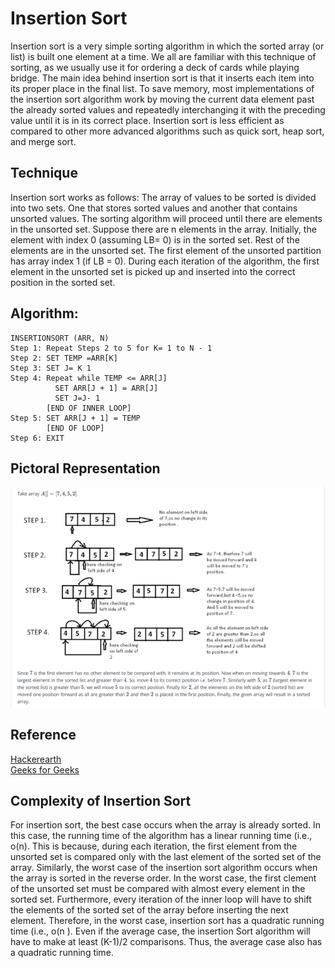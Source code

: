 # Insertion Sort

Insertion sort is a very simple sorting algorithm in which the sorted array (or list) is built one
element at a time. We all are familiar with this technique of sorting, as we usually use it for ordering a deck of cards while playing bridge.
The main idea behind insertion sort is that it inserts each item into its proper place in the final
list. To save memory, most implementations of the insertion sort algorithm work by moving
the current data element past the already sorted values and repeatedly interchanging it with the preceding value until it is in its correct place.
Insertion sort is less efficient as compared to other more advanced algorithms such as quick
sort, heap sort, and merge sort.

## Technique
Insertion sort works as follows:
The array of values to be sorted is divided into two sets. One that stores sorted values and another that contains unsorted values.
The sorting algorithm will proceed until there are elements in the unsorted set.
Suppose there are n elements in the array. Initially, the element with index 0 (assuming LB= 0)  is in the sorted set. Rest of the elements are in the unsorted set.
The first element of the unsorted partition has array index 1 (if LB = 0).
During each iteration of the algorithm, the first element in the unsorted set is picked up and inserted into the correct position in the sorted set.

## Algorithm:
```
INSERTIONSORT (ARR, N)
Step 1: Repeat Steps 2 to 5 for K= 1 to N - 1
Step 2: SET TEMP =ARR[K]
Step 3: SET J= K 1
Step 4: Repeat while TEMP <= ARR[J]
          SET ARR[J + 1] = ARR[J]
          SET J=J- 1
        [END OF INNER LOOP]
Step 5: SET ARR[J + 1] = TEMP
        [END OF LOOP]
Step 6: EXIT
```

## Pictoral Representation
![Alt text](../images/insertion-sort.png?raw=true "Title")

## Reference 
 <a href="https://www.hackerearth.com/practice/algorithms/sorting/insertion-sort/tutorial/">Hackerearth</a>
 <br>
<a href="https://www.geeksforgeeks.org/insertion-sort/">Geeks for Geeks</a>

## Complexity of Insertion Sort
For insertion sort, the best case occurs when the array is already sorted. In this case, the running time of the algorithm has a linear running time (i.e., o(n). This is because, during each iteration, the first element from the unsorted set is compared only with the last element of the sorted set of the array.
Similarly, the worst case of the insertion sort algorithm occurs when the array is sorted in the
reverse order. In the worst case, the first clement of the unsorted set must be compared with
almost every element in the sorted set. Furthermore, every iteration of the inner loop will have
to shift the elements of the sorted set of the array before inserting the next element. Therefore, in the worst case, insertion sort has a quadratic running time (i.e., o(n ).
Even if the average case, the insertion Sort algorithm will have to make at least (K-1)/2
comparisons. Thus, the average case also has a quadratic running time.
